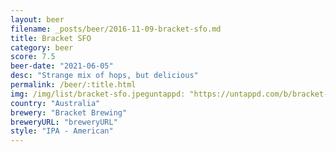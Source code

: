 ```yaml
---
layout: beer
filename: _posts/beer/2016-11-09-bracket-sfo.md
title: Bracket SFO
category: beer
score: 7.5
beer-date: "2021-06-05"
desc: "Strange mix of hops, but delicious"
permalink: /beer/:title.html
img: /img/list/bracket-sfo.jpeguntappd: "https://untappd.com/b/bracket-brewing-sfo--mosaicmotueka-/4220841"
country: "Australia"
brewery: "Bracket Brewing"
breweryURL: "breweryURL"
style: "IPA - American"
---
```


